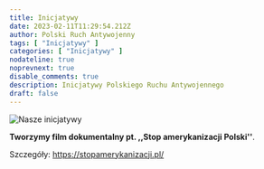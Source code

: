 ```yaml
---
title: Inicjatywy
date: 2023-02-11T11:29:54.212Z
author: Polski Ruch Antywojenny
tags: [ "Inicjatywy" ]
categories: [ "Inicjatywy" ]
nodateline: true
noprevnext: true
disable_comments: true
description: Inicjatywy Polskiego Ruchu Antywojennego
draft: false
---
```

![Nasze inicjatywy](/SAP-1.jpeg)


__Tworzymy film dokumentalny pt. ,,Stop amerykanizacji Polski''__.


Szczegóły: https://stopamerykanizacji.pl/
